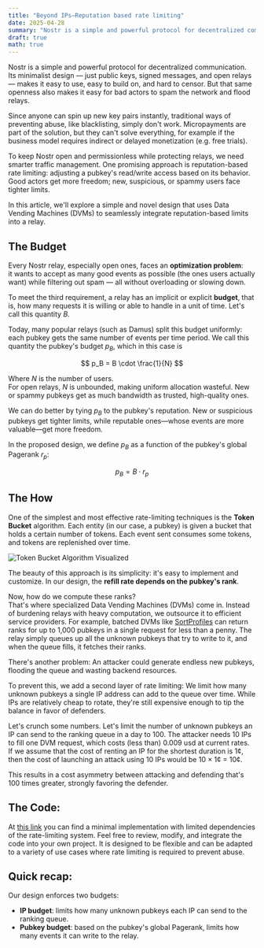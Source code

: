 ```yaml
---
title: "Beyond IPs—Reputation based rate limiting"
date: 2025-04-28
summary: "Nostr is a simple and powerful protocol for decentralized communication. Thanks to its minimalist design — just public keys, signed messages, and open relays — it's easy to use, easy to build on, and hard to censor. But with that openness comes a big challenge: it's also easy for bad actors to spam the network..."
draft: true
math: true
---
```


Nostr is a simple and powerful protocol for decentralized communication. Its minimalist design — just public keys, signed messages, and open relays — makes it easy to use, easy to build on, and hard to censor. But that same openness also makes it easy for bad actors to spam the network and flood relays.

Since anyone can spin up new key pairs instantly, traditional ways of preventing abuse, like blacklisting, simply don't work. Micropayments are part of the solution, but they can't solve everything, for example if the business model requires indirect or delayed monetization (e.g. free trials).

To keep Nostr open and permissionless while protecting relays, we need smarter traffic management. One promising approach is reputation-based rate limiting: adjusting a pubkey's read/write access based on its behavior. Good actors get more freedom; new, suspicious, or spammy users face tighter limits.

In this article, we'll explore a simple and novel design that uses Data Vending Machines (DVMs) to seamlessly integrate reputation-based limits into a relay.

## The Budget

Every Nostr relay, especially open ones, faces an **optimization problem**:  
it wants to accept as many good events as possible (the ones users actually want) while filtering out spam — all without overloading or slowing down.

To meet the third requirement, a relay has an implicit or explicit **budget**, that is, how many requests it is willing or able to handle in a unit of time. Let's call this quantity $B$.

Today, many popular relays (such as Damus) split this budget uniformly: each pubkey gets the same number of events per time period. We call this quantity the pubkey's budget $p_B$, which in this case is

$$
p_B = B \cdot \frac{1}{N}
$$

Where $N$ is the number of users.  
For open relays, $N$ is unbounded, making uniform allocation wasteful. New or spammy pubkeys get as much bandwidth as trusted, high-quality ones.

We can do better by tying $p_B$ to the pubkey's reputation. New or suspicious pubkeys get tighter limits, while reputable ones—whose events are more valuable—get more freedom.

In the proposed design, we define $p_B$ as a function of the pubkey's global Pagerank $r_p$:

$$
p_B = B \cdot r_p
$$

## The How

One of the simplest and most effective rate-limiting techniques is the **Token Bucket** algorithm.
Each entity (in our case, a pubkey) is given a bucket that holds a certain number of tokens. Each event sent consumes some tokens, and tokens are replenished over time.

![Token Bucket Algorithm Visualized](/images/token_bucket.png)

The beauty of this approach is its simplicity: it's easy to implement and customize.
In our design, the **refill rate depends on the pubkey's rank**.

Now, how do we compute these ranks?  
That's where specialized Data Vending Machines (DVMs) come in. Instead of burdening relays with heavy computation, we outsource it to efficient service providers. For example, batched DVMs like [SortProfiles](/docs/services/sort-profiles) can return ranks for up to 1,000 pubkeys in a single request for less than a penny. The relay simply queues up all the unknown pubkeys that try to write to it, and when the queue fills, it fetches their ranks.

There's another problem: An attacker could generate endless new pubkeys, flooding the queue and wasting backend resources.

To prevent this, we add a second layer of rate limiting:
We limit how many unknown pubkeys a single IP address can add to the queue over time.
While IPs are relatively cheap to rotate, they're still expensive enough to tip the balance in favor of defenders.

Let's crunch some numbers. Let's limit the number of unknown pubkeys an IP can send to the ranking queue in a day to 100.
The attacker needs 10 IPs to fill one DVM request, which costs (less than) 0.009 usd at current rates.  
If we assume that the cost of renting an IP for the shortest duration is 1¢, then the cost of launching an attack using 10 IPs would be 10 × 1¢ = 10¢.

This results in a cost asymmetry between attacking and defending that's 100 times greater, strongly favoring the defender.

## The Code:

At [this link](https://github.com/pippellia-btc/rely/tree/main/examples/wot) you can find a minimal implementation with limited dependencies of the rate-limiting system. Feel free to review, modify, and integrate the code into your own project. It is designed to be flexible and can be adapted to a variety of use cases where rate limiting is required to prevent abuse.

## Quick recap:

Our design enforces two budgets:
- **IP budget**: limits how many unknown pubkeys each IP can send to the ranking queue.
- **Pubkey budget**: based on the pubkey's global Pagerank, limits how many events it can write to the relay.
